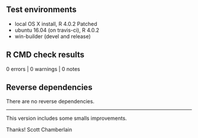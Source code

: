 ## Test environments

* local OS X install, R 4.0.2 Patched
* ubuntu 16.04 (on travis-ci), R 4.0.2
* win-builder (devel and release)

## R CMD check results

0 errors | 0 warnings | 0 notes
     
## Reverse dependencies

There are no reverse dependencies.

---

This version includes some smalls improvements.

Thanks! 
Scott Chamberlain
